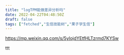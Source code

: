```yaml
---
title: "logTPM能做差异分析吗"
date: 2022-04-22T04:48:50Z
draft: false
tags: ["fetched","生信技能树","果子学生信"]
---
```


https://mp.weixin.qq.com/s/5ylojdYEtfHLTzrmd7KYSw

ttt